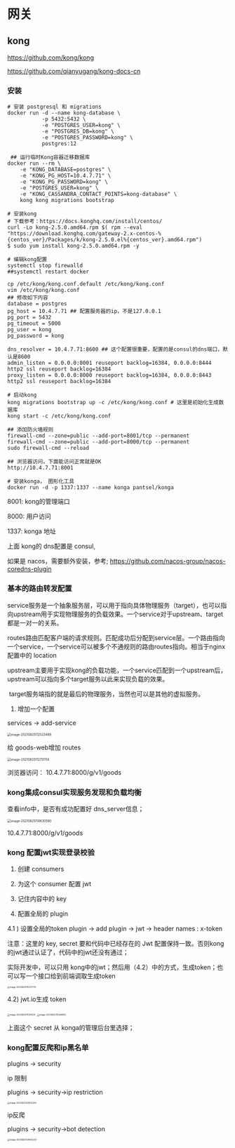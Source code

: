 # 网关

## kong

https://github.com/kong/kong



https://github.com/qianyugang/kong-docs-cn



### 安装

```shell
# 安装 postgresql 和 migrations
docker run -d --name kong-database \
           -p 5432:5432 \
           -e "POSTGRES_USER=kong" \
           -e "POSTGRES_DB=kong" \
           -e "POSTGRES_PASSWORD=kong" \
           postgres:12
 
 ## 运行临时Kong容器迁移数据库
docker run --rm \
    -e "KONG_DATABASE=postgres" \
    -e "KONG_PG_HOST=10.4.7.71" \
    -e "KONG_PG_PASSWORD=kong" \
    -e "POSTGRES_USER=kong" \
    -e "KONG_CASSANDRA_CONTACT_POINTS=kong-database" \
    kong kong migrations bootstrap

# 安装kong
# 下载参考：https://docs.konghq.com/install/centos/
curl -Lo kong-2.5.0.amd64.rpm $( rpm --eval "https://download.konghq.com/gateway-2.x-centos-%{centos_ver}/Packages/k/kong-2.5.0.el%{centos_ver}.amd64.rpm")
$ sudo yum install kong-2.5.0.amd64.rpm -y

# 编辑kong配置
systemctl stop firewalld
##systemctl restart docker

cp /etc/kong/kong.conf.default /etc/kong/kong.conf
vim /etc/kong/kong.conf
## 修改如下内容
database = postgres
pg_host = 10.4.7.71 ## 配置服务器的ip，不是127.0.0.1
pg_port = 5432
pg_timeout = 5000
pg_user = kong
pg_password = kong

dns_resolver = 10.4.7.71:8600 ## 这个配置很重要，配置的是consul的dns端口，默认是8600
admin_listen = 0.0.0.0:8001 reuseport backlog=16384, 0.0.0.0:8444 http2 ssl reuseport backlog=16384
proxy_listen = 0.0.0.0:8000 reuseport backlog=16384, 0.0.0.0:8443 http2 ssl reuseport backlog=16384

# 启动kong
kong migrations bootstrap up -c /etc/kong/kong.conf # 这里是初始化生成数据库
kong start -c /etc/kong/kong.conf

## 添加防火墙规则
firewall-cmd --zone=public --add-port=8001/tcp --permanent
firewall-cmd --zone=public --add-port=8000/tcp --permanent
sudo firewall-cmd --reload

## 浏览器访问，下面能访问正常就是OK
http://10.4.7.71:8001

# 安装konga， 图形化工具
docker run -d -p 1337:1337 --name konga pantsel/konga
```

8001: kong的管理端口

8000: 用户访问

1337: konga 地址



上面 kong的 dns配置是 consul,

如果是 nacos，需要额外安装，参考; https://github.com/nacos-group/nacos-coredns-plugin



### 基本的路由转发配置

​		service服务是一个抽象服务层，可以用于指向具体物理服务（target），也可以指向upstream用于实现物理服务的负载效果。一个service对于upstream、target都是一对一的关系。

​		routes路由匹配客户端的请求规则。匹配成功后分配到service层。一个路由指向一个service，一个service可以被多个不通规则的路由routes指向。相当于nginx配置中的 location

​		upstream主要用于实现kong的负载功能，一个service匹配到一个upstream后，upstream可以指向多个target服务以此来实现负载的效果。

​		target服务端指的就是最后的物理服务，当然也可以是其他的虚拟服务。



1) 增加一个配置

services -> add-service

 <img src="images/image-20210825112523488.png" alt="image-20210825112523488" style="zoom:50%;" />

给 goods-web增加 routes

 <img src="images/image-20210825112751114.png" alt="image-20210825112751114" style="zoom:50%;" />



浏览器访问： 10.4.7.71:8000/g/v1/goods





### kong集成consul实现服务发现和负载均衡

 查看info中，是否有成功配置好 dns_server信息；

<img src="images/image-20210825114630590.png" alt="image-20210825114630590" style="zoom:50%;" />

10.4.7.71:8000/g/v1/goods



### kong 配置jwt实现登录校验

1) 创建 consumers

2) 为这个 consumer 配置 jwt

3) 记住内容中的 key

4) 配置全局的 plugin

4.1 ) 设置全局的token plugin -> add plugin -> jwt -> header names : x-token

注意：这里的 key, secret 要和代码中已经存在的 Jwt 配置保持一致。否则kong的jwt通过认证了，代码中的jwt还没有通过；

实际开发中，可以只用 kong中的jwt；然后用（4.2）中的方式，生成token；也可以写一个接口给到前端调取生成token

 <img src="images/image-20210825115737779.png" alt="image-20210825115737779" style="zoom:33%;" />

4.2) jwt.io生成 token

 <img src="images/image-20210825115310510.png" alt="image-20210825115310510" style="zoom:33%;" />

 <img src="images/image-20210825115348955.png" alt="image-20210825115348955" style="zoom:33%;" />

上面这个 secret 从 konga的管理后台里选择；



### kong配置反爬和ip黑名单

plugins -> security

ip 限制

plugins -> security->ip restriction

 <img src="images/image-20210825124913264.png" alt="image-20210825124913264" style="zoom:33%;" />



ip反爬

plugins -> security->bot detection

 <img src="images/image-20210825124805220.png" alt="image-20210825124805220" style="zoom:33%;" />